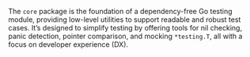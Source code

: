 The `core` package is the foundation of a dependency-free Go testing module, 
providing low-level utilities to support readable and robust test cases. It’s 
designed to simplify testing by offering tools for nil checking, panic 
detection, pointer comparison, and mocking `*testing.T`, all with a focus on 
developer experience (DX).
